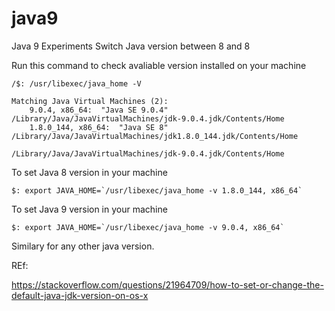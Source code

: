 # java9
Java 9 Experiments
Switch Java version between 8 and 8 

Run this command to check avaliable version installed on your machine

```
/$: /usr/libexec/java_home -V

Matching Java Virtual Machines (2):
    9.0.4, x86_64:	"Java SE 9.0.4"	/Library/Java/JavaVirtualMachines/jdk-9.0.4.jdk/Contents/Home
    1.8.0_144, x86_64:	"Java SE 8"	/Library/Java/JavaVirtualMachines/jdk1.8.0_144.jdk/Contents/Home

/Library/Java/JavaVirtualMachines/jdk-9.0.4.jdk/Contents/Home
```

To set Java 8 version in your machine

```
$: export JAVA_HOME=`/usr/libexec/java_home -v 1.8.0_144, x86_64`
```

To set Java 9 version in your machine

```
$: export JAVA_HOME=`/usr/libexec/java_home -v 9.0.4, x86_64`
```

Similary for any other java version.


REf:

https://stackoverflow.com/questions/21964709/how-to-set-or-change-the-default-java-jdk-version-on-os-x
